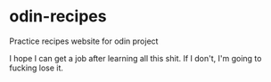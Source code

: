 # odin-recipes
Practice recipes website for odin project

I hope I can get a job after learning all this shit. If I don't, I'm going to fucking lose it.
